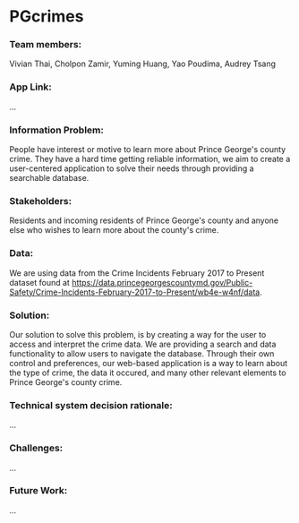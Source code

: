 # PGcrimes

### Team members: 
Vivian Thai, Cholpon Zamir, Yuming Huang, Yao Poudima, Audrey Tsang

### App Link:
...

### Information Problem:
People have interest or motive to learn more about Prince George's county crime. They have a hard time getting reliable information, we aim to create a user-centered application to solve their needs through providing a searchable database.

### Stakeholders:
Residents and incoming residents of Prince George's county and anyone else who wishes to learn more about the county's crime.

### Data:
We are using data from the Crime Incidents February 2017 to Present dataset found at https://data.princegeorgescountymd.gov/Public-Safety/Crime-Incidents-February-2017-to-Present/wb4e-w4nf/data.

### Solution: 

Our solution to solve this problem, is by creating a way for the user to access and interpret the crime data. We are providing a search and data functionality to allow users to navigate the database. Through their own control and preferences, our web-based application is a way to learn about the type of crime, the data it occured, and many other relevant elements to Prince George's county crime. 

### Technical system decision rationale:

...

### Challenges:

...

### Future Work:

...